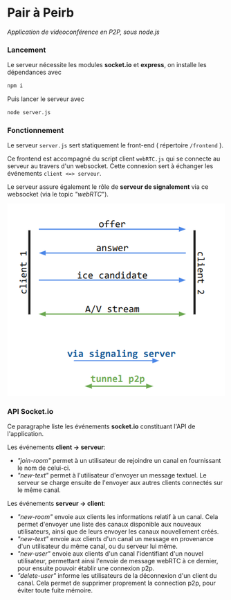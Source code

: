 # Pair à Peirb
*Application de videoconférence en P2P, sous node.js*

### Lancement
Le serveur nécessite les modules **socket.io** et **express**, on installe les dépendances avec
```bash
npm i
```
Puis lancer le serveur avec
```bash
node server.js
```

### Fonctionnement

Le serveur `server.js` sert statiquement le front-end ( répertoire `/frontend` ).

Ce frontend est accompagné du script client `webRTC.js` qui se connecte au serveur au travers d'un websocket. Cette connexion sert à échanger les événements `client <=> serveur`.

Le serveur assure également le rôle de **serveur de signalement** via ce websocket (via le topic *"webRTC*").

![exchange](exchange.png)



### API Socket.io

Ce paragraphe liste les événements **socket.io** constituant l'API de l'application.


Les événements **client -> serveur**:

- *"join-room"* permet à un utilisateur de rejoindre un canal en fournissant le nom de celui-ci.
- *"new-text"* permet à l'utilisateur d'envoyer un message textuel. Le serveur se charge ensuite de l'envoyer aux autres clients connectés sur le même canal.

Les événements **serveur -> client**:
- *"new-room"* envoie aux clients les informations relatif à un canal. Cela permet d'envoyer une liste des canaux disponible aux nouveaux utilisateurs, ainsi que de leurs envoyer les canaux nouvellement créés.
- *"new-text"* envoie aux clients d'un canal un message en provenance d'un utilisateur du même canal, ou du serveur lui même.
- *"new-user"* envoie aux clients d'un canal l'identifiant d'un nouvel utilisateur, permettant ainsi l'envoie de message webRTC à ce dernier, pour ensuite pouvoir établir une connexion p2p.
- *"delete-user"* informe les utilisateurs de la déconnexion d'un client du canal. Cela permet de supprimer proprement la connection p2p, pour éviter toute fuite mémoire.
